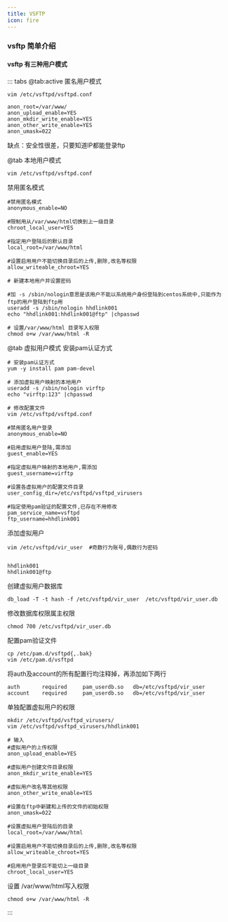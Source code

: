 ```yaml
---
title: VSFTP
icon: fire
---
```


### vsftp 简单介绍

#### vsftp 有三种用户模式
::: tabs
@tab:active  匿名用户模式

```text
vim /etc/vsftpd/vsftpd.conf
```

```shell
anon_root=/var/www/
anon_upload_enable=YES
anon_mkdir_write_enable=YES
anon_other_write_enable=YES
anon_umask=022
```
缺点：安全性很差，只要知道IP都能登录ftp

@tab 本地用户模式
```text
vim /etc/vsftpd/vsftpd.conf
```

禁用匿名模式
```shell
#禁用匿名模式
anonymous_enable=NO

#限制用从/var/www/html切换到上一级目录
chroot_local_user=YES

#指定用户登陆后的默认目录
local_root=/var/www/html

#设置启用用户不能切换目录后的上传,删除,改名等权限
allow_writeable_chroot=YES
```

```shell
# 新建本地用户并设置密码

#加 -s /sbin/nologin意思是该用户不能以系统用户身份登陆到centos系统中,只能作为ftp的用户登陆到ftp用
useradd -s /sbin/nologin hhdlink001
echo "hhdlink001:hhdlink001@ftp" |chpasswd

# 设置/var/www/html 目录写入权限
chmod o+w /var/www/html -R
```


@tab 虚拟用户模式
安装pam认证方式

```shell
# 安装pam认证方式
yum -y install pam pam-devel
```

```shell
# 添加虚拟用户映射的本地用户
useradd -s /sbin/nologin virftp
echo "virftp:123" |chpasswd
```

```shell
# 修改配置文件
vim /etc/vsftpd/vsftpd.conf
```

```shell
#禁用匿名用户登录
anonymous_enable=NO

#启用虚拟用户登陆,需添加
guest_enable=YES

#指定虚拟用户映射的本地用户,需添加
guest_username=virftp

#设置各虚拟用户的配置文件目录
user_config_dir=/etc/vsftpd/vsftpd_virusers

#指定使用pam验证的配置文件,已存在不用修改
pam_service_name=vsftpd
ftp_username=hhdlink001
```

添加虚拟用户
```shell
vim /etc/vsftpd/vir_user  #奇数行为账号,偶数行为密码

			
hhdlink001
hhdlink001@ftp
```

创建虚拟用户数据库
```shell
db_load -T -t hash -f /etc/vsftpd/vir_user  /etc/vsftpd/vir_user.db
```

修改数据库权限属主权限
```shell
chmod 700 /etc/vsftpd/vir_user.db
```

配置pam验证文件
```shell
cp /etc/pam.d/vsftpd{,.bak}
vim /etc/pam.d/vsftpd
```

将auth及account的所有配置行均注释掉，再添加如下两行
```shell
auth       required     pam_userdb.so   db=/etc/vsftpd/vir_user  
account    required     pam_userdb.so   db=/etc/vsftpd/vir_user
```

单独配置虚拟用户的权限
```shell
mkdir /etc/vsftpd/vsftpd_virusers/
vim /etc/vsftpd/vsftpd_virusers/hhdlink001

# 输入
#虚拟用户的上传权限
anon_upload_enable=YES

#虚拟用户创建文件目录权限
anon_mkdir_write_enable=YES

#虚拟用户改名等其他权限
anon_other_write_enable=YES

#设置在ftp中新建和上传的文件的初始权限
anon_umask=022

#设置虚拟用户登陆后的目录
local_root=/var/www/html

#设置启用用户不能切换目录后的上传,删除,改名等权限
allow_writeable_chroot=YES

#启用用户登录后不能切上一级目录
chroot_local_user=YES
```

设置 /var/www/html写入权限
```shell
chmod o+w /var/www/html -R
```

:::



